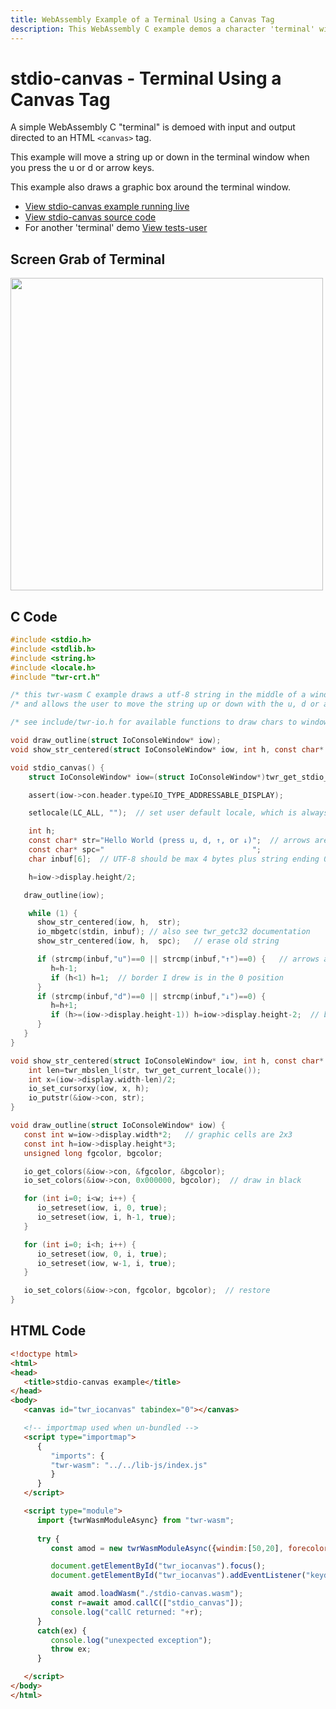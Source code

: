 ```yaml
---
title: WebAssembly Example of a Terminal Using a Canvas Tag
description: This WebAssembly C example demos a character 'terminal' with input and output direct to a <canvas> tag using twr-wasm
---
```


# stdio-canvas - Terminal Using a Canvas Tag
A simple WebAssembly C "terminal" is demoed with input and output directed to an HTML `<canvas>` tag.

This example will move a string up or down in the terminal window when you press the u or d or arrow keys. 

This example also draws a graphic box around the terminal window.

- [View stdio-canvas example running live](/examples/dist/stdio-canvas/index.html)
- [View stdio-canvas source code](https://github.com/twiddlingbits/twr-wasm/tree/main/examples/stdio-canvas)
- For another 'terminal' demo [View tests-user](/examples/dist/tests-user/index.html)

## Screen Grab of Terminal 
<img src="../../img/readme-img-terminal.png" width="500">

## C Code
~~~c title="stdio-canvas.c"
#include <stdio.h>
#include <stdlib.h>
#include <string.h>
#include <locale.h>
#include "twr-crt.h"

/* this twr-wasm C example draws a utf-8 string in the middle of a windowed console, */
/* and allows the user to move the string up or down with the u, d or arrow keys */

/* see include/twr-io.h for available functions to draw chars to windowed console */

void draw_outline(struct IoConsoleWindow* iow);
void show_str_centered(struct IoConsoleWindow* iow, int h, const char* str);

void stdio_canvas() {
    struct IoConsoleWindow* iow=(struct IoConsoleWindow*)twr_get_stdio_con();

    assert(iow->con.header.type&IO_TYPE_ADDRESSABLE_DISPLAY);

    setlocale(LC_ALL, "");  // set user default locale, which is always UTF-8.  This is here to turn on UTF-8.

    int h;
    const char* str="Hello World (press u, d, ↑, or ↓)";  // arrows are UTF-8 multibyte
    const char* spc="                                 ";
    char inbuf[6];  // UTF-8 should be max 4 bytes plus string ending 0

    h=iow->display.height/2;

   draw_outline(iow);

    while (1) {
      show_str_centered(iow, h,  str);
      io_mbgetc(stdin, inbuf); // also see twr_getc32 documentation
      show_str_centered(iow, h,  spc);   // erase old string

      if (strcmp(inbuf,"u")==0 || strcmp(inbuf,"↑")==0) {   // arrows are multibyte UTF-8.
         h=h-1;
         if (h<1) h=1;  // border I drew is in the 0 position
      }
      if (strcmp(inbuf,"d")==0 || strcmp(inbuf,"↓")==0) {
         h=h+1;
         if (h>=(iow->display.height-1)) h=iow->display.height-2;  // border I drew is in the height-1 position
      }
   }
}

void show_str_centered(struct IoConsoleWindow* iow, int h, const char* str) {
    int len=twr_mbslen_l(str, twr_get_current_locale());
    int x=(iow->display.width-len)/2;
    io_set_cursorxy(iow, x, h);
    io_putstr(&iow->con, str);
}

void draw_outline(struct IoConsoleWindow* iow) {
   const int w=iow->display.width*2;   // graphic cells are 2x3
   const int h=iow->display.height*3;
   unsigned long fgcolor, bgcolor;

   io_get_colors(&iow->con, &fgcolor, &bgcolor);
   io_set_colors(&iow->con, 0x000000, bgcolor);  // draw in black

   for (int i=0; i<w; i++) {
      io_setreset(iow, i, 0, true);
      io_setreset(iow, i, h-1, true);
   }

   for (int i=0; i<h; i++) {
      io_setreset(iow, 0, i, true);
      io_setreset(iow, w-1, i, true);
   }

   io_set_colors(&iow->con, fgcolor, bgcolor);  // restore
}
~~~

## HTML Code

~~~html title="index.html"
<!doctype html>
<html>
<head>
   <title>stdio-canvas example</title>
</head>
<body>
   <canvas id="twr_iocanvas" tabindex="0"></canvas>

   <!-- importmap used when un-bundled -->
   <script type="importmap">
      {
         "imports": {
         "twr-wasm": "../../lib-js/index.js"
         }
      }
   </script>

   <script type="module">
      import {twrWasmModuleAsync} from "twr-wasm";
      
      try {
         const amod = new twrWasmModuleAsync({windim:[50,20], forecolor:"beige", backcolor:"DarkOliveGreen", fontsize:18});

         document.getElementById("twr_iocanvas").focus();
         document.getElementById("twr_iocanvas").addEventListener("keydown",(ev)=>{amod.keyDownCanvas(ev)});

         await amod.loadWasm("./stdio-canvas.wasm");
         const r=await amod.callC(["stdio_canvas"]);
         console.log("callC returned: "+r);
      }
      catch(ex) {
         console.log("unexpected exception");
         throw ex;
      }

   </script>
</body>
</html>
 
~~~
